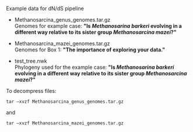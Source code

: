 Example data for dN/dS pipeline

- Methanosarcina_genus_genomes.tar.gz   
Genomes for example case: **"Is _Methanosarina barkeri_ evolving in a different way relative to its sister group _Methanosarcina mazei_?"**

- Methanosarcina_mazei_genomes.tar.gz  
Genomes for Box 1: **"The importance of exploring your data."**

- test_tree.nwk  
Phylogeny used for the example case: **"Is _Methanosarina barkeri_ evolving in a different way relative to its sister group _Methanosarcina mazei_?"**  


To decompress files:
```
tar –xvzf Methanosarcina_genus_genomes.tar.gz   

```
and 

```
tar –xvzf Methanosarcina_mazei_genomes.tar.gz   
```
